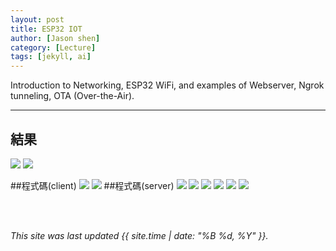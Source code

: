 ```yaml
---
layout: post
title: ESP32 IOT
author: [Jason shen]
category: [Lecture]
tags: [jekyll, ai]
---
```


Introduction to Networking, ESP32 WiFi, and examples of Webserver, Ngrok tunneling, OTA (Over-the-Air).

---
## 結果
![](https://github.com/jason0201/MCU-project/blob/main/images/IOT_01.jpg?raw=true)
![](https://github.com/jason0201/MCU-project/blob/main/images/IOT_02.jpg?raw=true)

##程式碼(client)
![](https://github.com/jason0201/MCU-project/blob/main/images/IOT_client.jpg?raw=true)
![](https://github.com/jason0201/MCU-project/blob/main/images/IOT_client2.jpg?raw=true)
##程式碼(server)
![](https://github.com/jason0201/MCU-project/blob/main/images/IOT_server1.jpg?raw=true)
![](https://github.com/jason0201/MCU-project/blob/main/images/IOT_server2.jpg?raw=true)
![](https://github.com/jason0201/MCU-project/blob/main/images/IOT_server3.jpg?raw=true)
![](https://github.com/jason0201/MCU-project/blob/main/images/IOT_server4.jpg?raw=true)
![](https://github.com/jason0201/MCU-project/blob/main/images/IOT_server5.jpg?raw=true)
![](https://github.com/jason0201/MCU-project/blob/main/images/IOT_server6.jpg?raw=true)
  
<br>
<br>

*This site was last updated {{ site.time | date: "%B %d, %Y" }}.*


